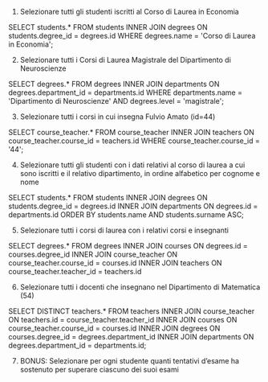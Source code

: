 1. Selezionare tutti gli studenti iscritti al Corso di Laurea in Economia

SELECT students.* FROM students INNER JOIN degrees ON students.degree_id = degrees.id WHERE degrees.name = 'Corso di Laurea in Economia'; 

2. Selezionare tutti i Corsi di Laurea Magistrale del Dipartimento di Neuroscienze

SELECT degrees.* FROM degrees INNER JOIN departments ON degrees.department_id = departments.id WHERE departments.name = 'Dipartimento di Neuroscienze' AND degrees.level = 'magistrale'; 


3. Selezionare tutti i corsi in cui insegna Fulvio Amato (id=44)

SELECT course_teacher.* FROM course_teacher INNER JOIN teachers ON course_teacher.course_id = teachers.id WHERE course_teacher.course_id = '44'; 


4. Selezionare tutti gli studenti con i dati relativi al corso di laurea a cui sono iscritti e il relativo dipartimento, in ordine alfabetico per cognome e nome

SELECT students.* FROM students INNER JOIN degrees ON students.degree_id = degrees.id INNER JOIN departments ON degrees.id = departments.id ORDER BY students.name AND students.surname ASC; 

5. Selezionare tutti i corsi di laurea con i relativi corsi e insegnanti

SELECT degrees.* FROM degrees INNER JOIN courses ON degrees.id = courses.degree_id INNER JOIN course_teacher ON course_teacher.course_id = courses.id INNER JOIN teachers ON course_teacher.teacher_id = teachers.id


6. Selezionare tutti i docenti che insegnano nel Dipartimento di Matematica (54)

SELECT DISTINCT teachers.* FROM teachers INNER JOIN course_teacher ON teachers.id = course_teacher.teacher_id INNER JOIN courses ON course_teacher.course_id = courses.id INNER JOIN degrees ON courses.degree_id = degrees.department_id INNER JOIN departments ON degrees.department_id = departments.id; 

7. BONUS: Selezionare per ogni studente quanti tentativi d’esame ha sostenuto per
superare ciascuno dei suoi esami